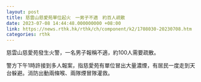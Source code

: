 ```yaml
---
layout: post
title: 慈雲山慈愛苑單位起火　一男子不適　約百人疏散
date: 2023-07-08 14:44:48.000000000 +08:00
link: https://news.rthk.hk/rthk/ch/component/k2/1708030-20230708.htm
categories: rthk
---
```


慈雲山慈愛苑發生火警，一名男子報稱不適，約100人需要疏散。

警方下午1時許接到多人報案，指慈愛苑有單位冒出大量濃煙，有居民一度走到天台躲避。消防出動兩條喉、兩隊煙冒隊灌救。

